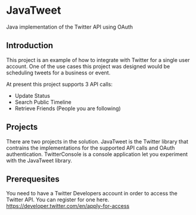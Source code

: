 # JavaTweet
Java implementation of the Twitter API using OAuth

## Introduction
This project is an example of how to integrate with Twitter for a single user account.   One of the use cases this project was designed would 
be scheduling tweets for a business or event.

At present this project supports 3 API calls: 
* Update Status
* Search Public Timeline
* Retrieve Friends (People you are  following)

## Projects 

There are two projects in the solution.   JavaTweet is the Twitter library that contrains the implementations for the supported API calls and OAuth authentication.   TwitterConsole is a console application let you experiment with the JavaTweet library.

## Prerequesites

You need to have a Twitter Developers account in order to access the Twitter API.   You can register for one here.  https://developer.twitter.com/en/apply-for-access
